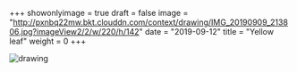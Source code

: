 +++
showonlyimage = true 
draft = false 
image = "http://pxnbq22mw.bkt.clouddn.com/context/drawing/IMG_20190909_213806.jpg?imageView2/2/w/220/h/142" 
date = "2019-09-12" 
title = "Yellow leaf" 
weight = 0 
+++

![drawing](http://pxnbq22mw.bkt.clouddn.com/context/drawing/IMG_20190909_213806.jpg)  
